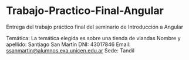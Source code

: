 # Trabajo-Practico-Final-Angular
Entrega del trabajo práctico final del seminario de Introducción a Angular

Temática: La temática elegida es sobre una tienda de viandas 
Nombre y apellido: Santiago San Martín
DNI: 43017846
Email: ssanmartin@alumnos.exa.unicen.edu.ar
Sede: Tandil
